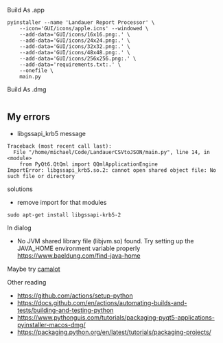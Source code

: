 

Build As .app
```shell
pyinstaller --name 'Landauer Report Processor' \
    --icon='GUI/icons/apple.icns' --windowed \
    --add-data='GUI/icons/16x16.png:.' \
    --add-data='GUI/icons/24x24.png:.' \
    --add-data='GUI/icons/32x32.png:.' \
    --add-data='GUI/icons/48x48.png:.' \
    --add-data='GUI/icons/256x256.png:.' \
    --add-data='requirements.txt:.' \
    --onefile \
    main.py
```
Build As .dmg
```
```

## My errors
* libgssapi_krb5
message
```commandline
Traceback (most recent call last):
  File "/home/michael/Code/LandauerCSVtoJSON/main.py", line 14, in <module>
    from PyQt6.QtQml import QQmlApplicationEngine
ImportError: libgssapi_krb5.so.2: cannot open shared object file: No such file or directory
```
solutions
* remove import for that modules
```commandline
sudo apt-get install libgssapi-krb5-2
```

In dialog
* No JVM shared library file (libjvm.so) found. Try setting up the JAVA_HOME environment variable properly
  https://www.baeldung.com/find-java-home

Maybe try [camalot](https://github.com/camelot-dev/camelot/blob/master/README.md)

Other reading
* https://github.com/actions/setup-python
* https://docs.github.com/en/actions/automating-builds-and-tests/building-and-testing-python
* https://www.pythonguis.com/tutorials/packaging-pyqt5-applications-pyinstaller-macos-dmg/
* https://packaging.python.org/en/latest/tutorials/packaging-projects/